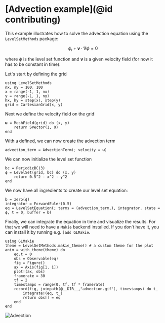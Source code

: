 # [Advection example](@id contributing)

This example illustrates how to solve the advection equation using the `LevelSetMethods` package:

```math
\phi_t + \mathbf{v} \cdot \nabla \phi = 0
```

where $\phi$ is the level set function and $\mathbf{v}$ is a given velocity field (for now it has to be constant in time).

Let's start by defining the grid

```@example advection
using LevelSetMethods
nx, ny = 100, 100
x = range(-1, 1, nx)
y = range(-1, 1, ny)
hx, hy = step(x), step(y)
grid = CartesianGrid(x, y)
```

Next we define the velocity field on the grid

```@example advection
𝐮 = MeshField(grid) do (x, y)
    return SVector(1, 0)
end
```

With `𝐮` defined, we can now create the advection term

```@example advection
advection_term = AdvectionTerm(; velocity = 𝐮)
```

We can now initialize the level set function

```@example advection
bc = PeriodicBC(3)
ϕ = LevelSet(grid, bc) do (x, y)
    return 0.5^2 - x^2 - y^2
end
```

We now have all ingredients to create our level set equation:

```@example advection
b = zero(ϕ)
integrator = ForwardEuler(0.5)
eq = LevelSetEquation(; terms = (advection_term,), integrator, state = ϕ, t = 0, buffer = b)
```

Finally, we can integrate the equation in time and visualize the results. For that we will need to have a `Makie` backend installed. If you don't have it, you can install it by running e.g. `]add GLMakie`.

```@example advection
using GLMakie
theme = LevelSetMethods.makie_theme() # a custom theme for the plot
anim = with_theme(theme) do
    eq.t = 0
    obs = Observable(eq)
    fig = Figure()
    ax = Axis(fig[1, 1])
    plot!(ax, obs)
    framerate = 30
    tf = 2
    timestamps = range(0, tf, tf * framerate)
    record(fig, joinpath(@__DIR__,"advection.gif"), timestamps) do t_
        integrate!(eq, t_)
        return obs[] = eq
    end
end
```

![Advection](advection.gif)
